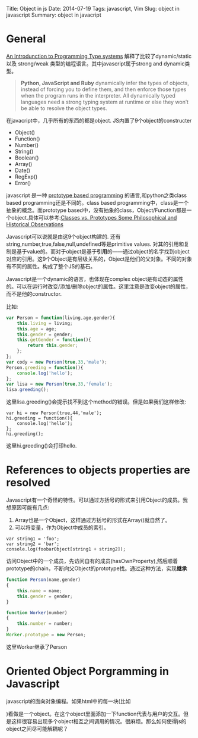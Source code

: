 Title: Object in js 
Date: 2014-07-19
Tags: javascript, Vim 
Slug: object in javascript
Summary: object in javacript 

# General

[An Introdunction to Programming Type systems][1] 解释了比较了dynamic/static 以及 strong/weak 类型的编程语言。其中javascript属于strong and dynamic类型。
> **Python, JavaScript and Ruby** dynamically infer the types of objects, instead of forcing you to define them, and then enforce those types when the program runs in the interpreter. 
> All dynamically typed languages need a strong typing system at runtime or else they won’t be able to resolve the object types.

在javacript中，几乎所有的东西的都是object. JS内置了9个object的constructer 

* Object()
* Function()
* Number()
* String()
* Boolean()
* Array()
* Date()
* RegExp()
* Error()

javascript 是一种 [prototype based programming][2] 的语言,和python之类class based programming还是不同的。class based programming中，class是一个抽象的概念。而prototype based中，没有抽象的class，Object/Function都是一个object.具体可以参考:[Classes vs. Prototypes Some Philosophical and Historical Observations][3]

Javascript可以说就是由这9个object构建的. 还有string,number,true,false,null,undefined等是primitive values. 对其的引用和复制是基于value的。而对于object是基于**引用**的——通过object的名字找到object对应的引用。这9个Object是有层级关系的，Object是他们的父对象。不同的对象有不同的属性。构成了整个JS的基石。

Javascript是一个dynamic的语言，也体现在complex object是有动态的属性的。可以在运行时改变/添加/删除object的属性。这里注意是改变object的属性，而不是他的constructor.

比如:
```javascript
var Person = function(living,age,gender){
	this.living = living;
	this.age = age;
	this.gender = gender;
	this.getGender = function(){
		return this.gender;
	};
};
var cody = new Person(true,33,'male');
Person.greeding = function(){
	console.log('hello');
};
var lisa = new Person(true,33,'female');
lisa.greeding();
```
这里lisa.greeding()会提示找不到这个method的错误。但是如果我们这样修改:
```javacript
var hi = new Person(true,44,'male');
hi.greeding = function(){
	console.log('hello');
};
hi.greeding();
```
这里hi.greeding()会打印hello. 

# References to objects properties are resolved
Javascript有一个奇怪的特性。可以通过方括号的形式来引用Object的成员。我想原因可能有几点:

1. Array也是一个Object，这样通过方括号的形式在Array()就自然了。
2. 可以将变量，作为Object中成员的索引。
```javacript
var string1 = 'foo';
var string2 = 'bar';
console.log(foobarObject[string1 + string2]);
```

访问Object中的一个成员，先访问自有的成员(hasOwnProperty),然后顺着prototype的chain，不断向父Object的prototype找。通过这种方法，实现**继承**

```javascript
function Person(name,gender)
{
	this.name = name;
	this.gender = gender;
}

function Worker(number)
{
	this.number = number;
}
Worker.prototype = new Person;
```
这里Worker继承了Person

# Oriented Object Porgramming in Javascript
javascript的面向对象编程。如果html中的每一块(比如<div></div>)看做是一个object。在这个object里面添加一下function代表与用户的交互。但是这样很容易出现多个object相互之间调用的情况。很麻烦。那么如何使得js的object之间尽可能解耦呢？

[1]: http://www.smashingmagazine.com/2013/04/18/introduction-to-programming-type-systems/
[2]: http://en.wikipedia.org/wiki/Prototype-based_programming
[3]: http://citeseerx.ist.psu.edu/viewdoc/download;jsessionid=2451F21EBF8EF1C8C094C28E1AE735A2?doi=10.1.1.56.4713&rep=rep1&type=pdf
